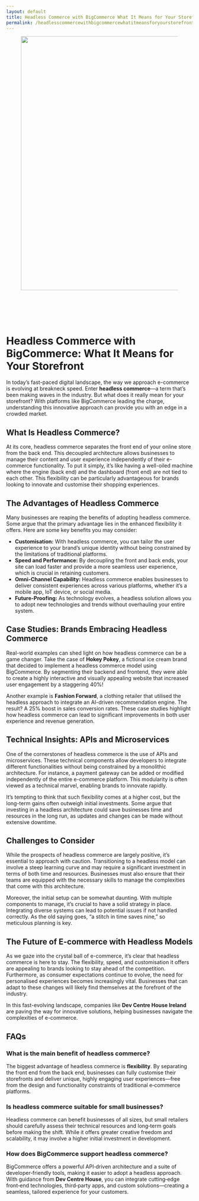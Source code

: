```yaml
---
layout: default
title: Headless Commerce with BigCommerce What It Means for Your Storefront
permalink: /headlesscommercewithbigcommercewhatitmeansforyourstorefront/
---
```



<div class="wp-block-columns alignwide is-layout-flex wp-container-core-columns-is-layout-8ba3830c wp-block-columns-is-layout-flex" style="margin-top:0;margin-bottom:0;padding-right:0;padding-left:0">
<div class="wp-block-column is-layout-flow wp-block-column-is-layout-flow" style="flex-basis:70%">
<div class="wp-block-group has-global-padding is-layout-constrained wp-block-group-is-layout-constrained"><figure class="alignwide wp-block-post-featured-image" style="padding-bottom:2vh;"><img alt="" class="attachment-post-thumbnail size-post-thumbnail wp-post-image" decoding="async" fetchpriority="high" height="686" sizes="(max-width: 1200px) 100vw, 1200px" src="https://www.devcentrehouse.eu/blogs/wp-content/uploads/2025/08/featured-1754397796279.jpg" srcset="https://www.devcentrehouse.eu/blogs/wp-content/uploads/2025/08/featured-1754397796279.jpg 1200w, https://www.devcentrehouse.eu/blogs/wp-content/uploads/2025/08/featured-1754397796279-300x172.jpg 300w, https://www.devcentrehouse.eu/blogs/wp-content/uploads/2025/08/featured-1754397796279-1024x585.jpg 1024w, https://www.devcentrehouse.eu/blogs/wp-content/uploads/2025/08/featured-1754397796279-768x439.jpg 768w" style="border-radius:0px;object-fit:cover;" width="1200"/></figure>
<h1 class="alignwide wp-block-post-title has-x-large-font-size">Headless Commerce with BigCommerce: What It Means for Your Storefront</h1>
<div aria-hidden="true" class="wp-block-spacer" style="height:var(--wp--preset--spacing--10)"></div>
</div>
<div class="wp-block-group has-global-padding is-layout-constrained wp-block-group-is-layout-constrained"><div class="entry-content alignwide wp-block-post-content has-global-padding is-layout-constrained wp-container-core-post-content-is-layout-a5dd074b wp-block-post-content-is-layout-constrained"><p>In today’s fast-paced digital landscape, the way we approach e-commerce is evolving at breakneck speed. Enter <strong>headless commerce</strong>—a term that’s been making waves in the industry. But what does it really mean for your storefront? With platforms like BigCommerce leading the charge, understanding this innovative approach can provide you with an edge in a crowded market.</p>
<h2>What Is Headless Commerce?</h2>
<p>At its core, headless commerce separates the front end of your online store from the back end. This decoupled architecture allows businesses to manage their content and user experience independently of their e-commerce functionality. To put it simply, it’s like having a well-oiled machine where the engine (back end) and the dashboard (front end) are not tied to each other. This flexibility can be particularly advantageous for brands looking to innovate and customise their shopping experiences.</p>
<h2>The Advantages of Headless Commerce</h2>
<p>Many businesses are reaping the benefits of adopting headless commerce. Some argue that the primary advantage lies in the enhanced flexibility it offers. Here are some key benefits you may consider:</p>
<ul>
<li><strong>Customisation:</strong> With headless commerce, you can tailor the user experience to your brand’s unique identity without being constrained by the limitations of traditional platforms.</li>
<li><strong>Speed and Performance:</strong> By decoupling the front and back ends, your site can load faster and provide a more seamless user experience, which is crucial in retaining customers.</li>
<li><strong>Omni-Channel Capability:</strong> Headless commerce enables businesses to deliver consistent experiences across various platforms, whether it’s a mobile app, IoT device, or social media.</li>
<li><strong>Future-Proofing:</strong> As technology evolves, a headless solution allows you to adopt new technologies and trends without overhauling your entire system.</li>
</ul>
<h2>Case Studies: Brands Embracing Headless Commerce</h2>
<p>Real-world examples can shed light on how headless commerce can be a game changer. Take the case of <strong>Hokey Pokey</strong>, a fictional ice cream brand that decided to implement a headless commerce model using BigCommerce. By segmenting their backend and frontend, they were able to create a highly interactive and visually appealing website that increased user engagement by a staggering 40%!</p>
<p>Another example is <strong>Fashion Forward</strong>, a clothing retailer that utilised the headless approach to integrate an AI-driven recommendation engine. The result? A 25% boost in sales conversion rates. These case studies highlight how headless commerce can lead to significant improvements in both user experience and revenue generation.</p>
<h2>Technical Insights: APIs and Microservices</h2>
<p>One of the cornerstones of headless commerce is the use of APIs and microservices. These technical components allow developers to integrate different functionalities without being constrained by a monolithic architecture. For instance, a payment gateway can be added or modified independently of the entire e-commerce platform. This modularity is often viewed as a technical marvel, enabling brands to innovate rapidly.</p>
<p>It’s tempting to think that such flexibility comes at a higher cost, but the long-term gains often outweigh initial investments. Some argue that investing in a headless architecture could save businesses time and resources in the long run, as updates and changes can be made without extensive downtime.</p>
<h2>Challenges to Consider</h2>
<p>While the prospects of headless commerce are largely positive, it’s essential to approach with caution. Transitioning to a headless model can involve a steep learning curve and may require a significant investment in terms of both time and resources. Businesses must also ensure that their teams are equipped with the necessary skills to manage the complexities that come with this architecture.</p>
<p>Moreover, the initial setup can be somewhat daunting. With multiple components to manage, it’s crucial to have a solid strategy in place. Integrating diverse systems can lead to potential issues if not handled correctly. As the old saying goes, “a stitch in time saves nine,” so meticulous planning is key.</p>
<h2>The Future of E-commerce with Headless Models</h2>
<p>As we gaze into the crystal ball of e-commerce, it’s clear that headless commerce is here to stay. The flexibility, speed, and customisation it offers are appealing to brands looking to stay ahead of the competition. Furthermore, as consumer expectations continue to evolve, the need for personalised experiences becomes increasingly vital. Businesses that can adapt to these changes will likely find themselves at the forefront of the industry.</p>
<p>In this fast-evolving landscape, companies like <strong>Dev Centre House Ireland</strong> are paving the way for innovative solutions, helping businesses navigate the complexities of e-commerce.</p>
<h2>FAQs</h2>
<h3>What is the main benefit of headless commerce?</h3>
<p data-end="494" data-start="137">The biggest advantage of headless commerce is <strong data-end="254" data-start="239">flexibility</strong>. By separating the front end from the back end, businesses can fully customise their storefronts and deliver unique, highly engaging user experiences—free from the design and functionality constraints of traditional e‑commerce platforms.</p>
<h3>Is headless commerce suitable for small businesses?</h3>
<p>Headless commerce can benefit businesses of all sizes, but small retailers should carefully assess their technical resources and long‑term goals before making the shift. While it offers greater creative freedom and scalability, it may involve a higher initial investment in development.</p>
<h3>How does BigCommerce support headless commerce?</h3>
<p>BigCommerce offers a powerful API‑driven architecture and a suite of developer‑friendly tools, making it easier to adopt a headless approach. With guidance from <strong data-end="1085" data-start="1065">Dev Centre House</strong>, you can integrate cutting‑edge front‑end technologies, third‑party apps, and custom solutions—creating a seamless, tailored experience for your customers.</p>
</div></div>
</div>
<div class="wp-block-column is-layout-flow wp-block-column-is-layout-flow" style="flex-basis:30%"></div>
</div>
